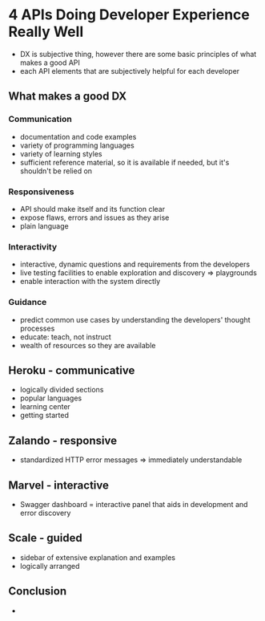 # 4 APIs Doing Developer Experience Really Well

- DX is subjective thing, however there are some basic principles of what makes a good API
- each API elements that are subjectively helpful for each developer

## What makes a good DX

### Communication

- documentation and code examples
- variety of programming languages
- variety of learning styles
- sufficient reference material, so it is available if needed, but it's shouldn't be relied on

### Responsiveness

- API should make itself and its function clear
- expose flaws, errors and issues as they arise
- plain language

### Interactivity

- interactive, dynamic questions and requirements from the developers
- live testing facilities to enable exploration and discovery => playgrounds
- enable interaction with the system directly 

### Guidance

- predict common use cases by understanding the developers' thought processes
- educate: teach, not instruct
- wealth of resources so they are available

## Heroku - communicative

- logically divided sections
- popular languages
- learning center
- getting started

## Zalando - responsive

- standardized HTTP error messages => immediately understandable

## Marvel - interactive

- Swagger dashboard = interactive panel that aids in development and error discovery

## Scale - guided

- sidebar of extensive explanation and examples
- logically arranged

## Conclusion

- 